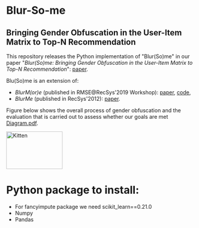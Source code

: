 # Blur-So-me
## Bringing Gender Obfuscation in the User-Item Matrix to Top-N Recommendation

This repository releases the Python implementation of "Blur(So)me" in our paper "*Blur(So)me: Bringing Gender Obfuscation in the User-Item Matrix to Top-N Recommendation*": [paper](http://google.com).

Blu(So)me is an extension of:
  * *BlurM(or)e* (published in RMSE@RecSys'2019 Workshop): [paper](https://pure.tudelft.nl/portal/files/68758824/short2.pdf), [code](https://github.com/STrucks/BlurMore),
  * *BlurMe* (published in RecSys'2012): [paper](https://ece.northeastern.edu/fac-ece/ioannidis/static/pdf/2012/blurme.pdf).
  
Figure below shows the overall process of gender obfuscation and the evaluation that is carried out to assess whether our goals are met [Diagram.pdf](https://github.com/SlokomManel/Blur-So-me/files/4830645/Diagram.pdf).

<img src="https://github.com/SlokomManel/Blur-So-me/files/4830645/Diagram.pdf" alt="Kitten"
	title="A cute kitten" width="150" height="100" />


# Python package to install:
* For fancyimpute package we need scikit_learn==0.21.0
* Numpy
* Pandas
